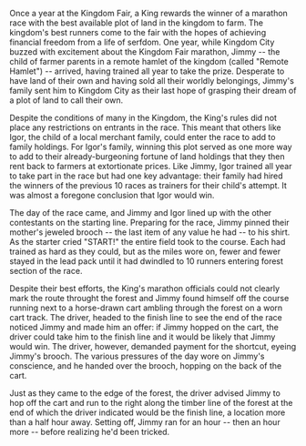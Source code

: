 Once a year at the Kingdom Fair, a King rewards the winner of a marathon race with the best available plot of land in the kingdom to farm. The kingdom's best runners come to the fair with the hopes of achieving financial freedom from a life of serfdom. One year, while Kingdom City buzzed with excitement about the Kingdom Fair marathon, Jimmy -- the child of farmer parents in a remote hamlet of the kingdom (called "Remote Hamlet") -- arrived, having trained all year to take the prize. Desperate to have land of their own and having sold all their worldly belongings, Jimmy's family sent him to Kingdom City as their last hope of grasping their dream of a plot of land to call their own.

Despite the conditions of many in the Kingdom, the King's rules did not place any restrictions on entrants in the race. This meant that others like Igor, the child of a local merchant family, could enter the race to add to family holdings. For Igor's family, winning this plot served as one more way to add to their already-burgeoning fortune of land holdings that they then rent back to farmers at extortionate prices. Like Jimmy, Igor trained all year to take part in the race but had one key advantage: their family had hired the winners of the previous 10 races as trainers for their child's attempt. It was almost a foregone conclusion that Igor would win.

The day of the race came, and Jimmy and Igor lined up with the other contestants on the starting line. Preparing for the race, Jimmy pinned their mother's jeweled brooch -- the last item of any value he had -- to his shirt. As the starter cried "START!" the entire field took to the course. Each had trained as hard as they could, but as the miles wore on, fewer and fewer stayed in the lead pack until it had dwindled to 10 runners entering forest section of the race.

Despite their best efforts, the King's marathon officials could not clearly mark the route throught the forest and Jimmy found himself off the course running next to a horse-drawn cart ambling through the forest on a worn cart track. The driver, headed to the finish line to see the end of the race noticed Jimmy and made him an offer: if Jimmy hopped on the cart, the driver could take him to the finish line and it would be likely that Jimmy would win. The driver, however, demanded payment for the shortcut, eyeing Jimmy's brooch. The various pressures of the day wore on Jimmy's conscience, and he handed over the brooch, hopping on the back of the cart.

Just as they came to the edge of the forest, the driver advised Jimmy to hop off the cart and run to the right along the timber line of the forest at the end of which the driver indicated would be the finish line, a location more than a half hour away. Setting off, Jimmy ran for an hour -- then an hour more -- before realizing he'd been tricked.